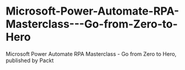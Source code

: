 # Microsoft-Power-Automate-RPA-Masterclass---Go-from-Zero-to-Hero
Microsoft Power Automate RPA Masterclass - Go from Zero to Hero, published by Packt
